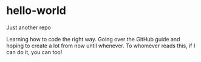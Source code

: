 # hello-world
Just another repo

Learning how to code the right way. Going over the GitHub guide and hoping to create a lot from now until whenever. To whomever reads this, if I can do it, you can too!
